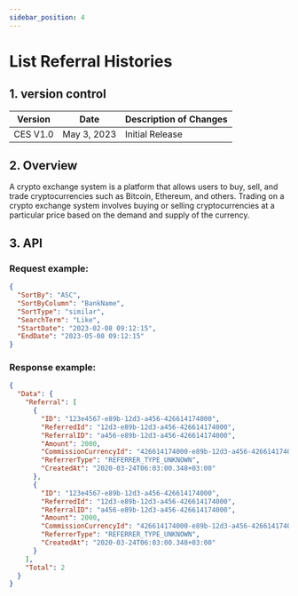 ```yaml
---
sidebar_position: 4
---
```


# List Referral Histories

## 1. version control

| Version  | Date        | Description of Changes |
| -------- | ----------- | ---------------------- |
| CES V1.0 | May 3, 2023 | Initial Release        |

## 2. Overview

A crypto exchange system is a platform that allows users to buy, sell, and trade cryptocurrencies such as Bitcoin, Ethereum, and others. Trading on a crypto exchange system involves buying or selling cryptocurrencies at a particular price based on the demand and supply of the currency.

## 3. API

### Request example:

```json
{
  "SortBy": "ASC",
  "SortByColumn": "BankName",
  "SortType": "similar",
  "SearchTerm": "Like",
  "StartDate": "2023-02-08 09:12:15",
  "EndDate": "2023-05-08 09:12:15"
}
```

### Response example:

```json
{
  "Data": {
    "Referral": [
      {
        "ID": "123e4567-e89b-12d3-a456-426614174000",
        "ReferredId": "12d3-e89b-12d3-a456-426614174000",
        "ReferralID": "a456-e89b-12d3-a456-426614174000",
        "Amount": 2000,
        "CommissionCurrencyId": "426614174000-e89b-12d3-a456-426614174000",
        "ReferrerType": "REFERRER_TYPE_UNKNOWN",
        "CreatedAt": "2020-03-24T06:03:00.348+03:00"
      },
      {
        "ID": "123e4567-e89b-12d3-a456-426614174000",
        "ReferredId": "12d3-e89b-12d3-a456-426614174000",
        "ReferralID": "a456-e89b-12d3-a456-426614174000",
        "Amount": 2000,
        "CommissionCurrencyId": "426614174000-e89b-12d3-a456-426614174000",
        "ReferrerType": "REFERRER_TYPE_UNKNOWN",
        "CreatedAt": "2020-03-24T06:03:00.348+03:00"
      }
    ],
    "Total": 2
  }
}
```

